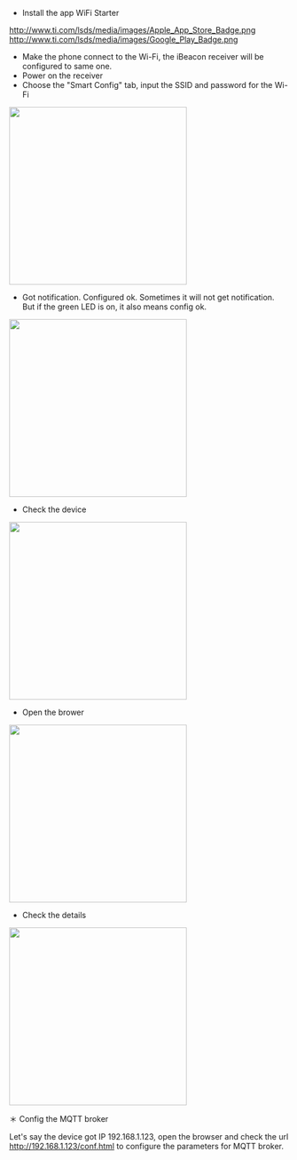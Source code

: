   - Install the app WiFi
Starter

[<http://www.ti.com/lsds/media/images/Apple_App_Store_Badge.png>](https://itunes.apple.com/us/app/texas-instruments-simplelink/id884122493?ls=1&mt=8)
[<http://www.ti.com/lsds/media/images/Google_Play_Badge.png>](http://play.google.com/store/apps/details?id=com.pandaos.smartconfig)

  - Make the phone connect to the Wi-Fi, the iBeacon receiver will be
    configured to same one.
  - Power on the receiver
  - Choose the "Smart Config" tab, input the SSID and password for the
    Wi-Fi

<img src="//i1.aprbrother.com/wifi_sniffer1.png" width="320">

  - Got notification. Configured ok. Sometimes it will not get
    notification. But if the green LED is on, it also means config
ok.

<img src="//i1.aprbrother.com/wifi_sniffer2.png" width="320">

  - Check the
device

<img src="//i1.aprbrother.com/wifi_sniffer3.png" width="320">

  - Open the
brower

<img src="//i1.aprbrother.com/wifi_sniffer4.png" width="320">

  - Check the
details

<img src="//i1.aprbrother.com/wifi_sniffer5.png" width="320">

＊ Config the MQTT broker

Let's say the device got IP 192.168.1.123, open the browser and check
the url <http://192.168.1.123/conf.html> to configure the parameters for
MQTT broker.
